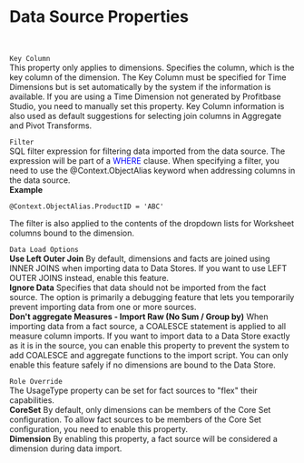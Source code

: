 # Data Source Properties
<br/>

``Key Column``  
This property only applies to dimensions. Specifies the column, which is the key column of the dimension.  The Key Column must be specified for Time Dimensions but is set automatically by the system if the information is available. If you are using a Time Dimension not generated by Profitbase Studio, you need to manually set this property.  Key Column information is also used as default suggestions for selecting join columns in Aggregate and Pivot Transforms.

``Filter``  
SQL filter expression for filtering data imported from the data source. The expression will be part of a <span style="color: blue;">WHERE</span> clause.   When specifying a filter, you need to use the @Context.ObjectAlias keyword when addressing columns in the data source.  
**Example** 
```
@Context.ObjectAlias.ProductID = 'ABC'
```  
The filter is also applied to the contents of the dropdown lists for Worksheet columns bound to the dimension.

``Data Load Options``   
**Use Left Outer Join** By default, dimensions and facts are joined using INNER JOINS when importing data to Data Stores. If you want to use LEFT OUTER JOINS instead, enable this feature.  
**Ignore Data** Specifies that data should not be imported from the fact source. The option is primarily a debugging feature that lets you temporarily prevent importing data from one or more sources.  
**Don't aggregate Measures - Import Raw (No Sum / Group by)** When importing data from a fact source, a COALESCE statement is applied to all measure column imports. If you want to import data to a Data Store exactly as it is in the source, you can enable this property to prevent the system to add COALESCE and aggregate functions to the import script. You can only enable this feature safely if no dimensions are bound to the Data Store.

``Role Override``  
The UsageType property can be set for fact sources to "flex" their capabilities.  
**CoreSet** By default, only dimensions can be members of the Core Set configuration. To allow fact sources to be members of the Core Set configuration, you need to enable this property.   
**Dimension** By enabling this property, a fact source will be considered a dimension during data import. 